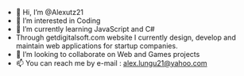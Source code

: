 - 👋 Hi, I’m @Alexutz21
- 👀 I’m interested in Coding
- 🌱 I’m currently learning JavaScript and C# 
- Through getdigitalsoft.com website I currently design, develop and maintain web applications for startup companies.
- 💞️ I’m looking to collaborate on Web and Games projects
- 📫 You can reach me by e-mail : alex.lungu21@yahoo.com

<!---
Alexutz21/Alexutz21 is a ✨ special ✨ repository because its `README.md` (this file) appears on your GitHub profile.
You can click the Preview link to take a look at your changes.
--->
